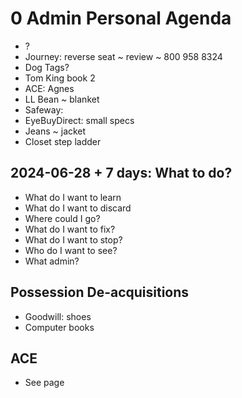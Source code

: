 # 0 Admin Personal Agenda

* ?
* Journey: reverse seat ~ review ~ 800 958 8324
* Dog Tags?
* Tom King book 2
* ACE: Agnes
* LL Bean ~ blanket
* Safeway:
* EyeBuyDirect: small specs
* Jeans ~ jacket
* Closet step ladder


## 2024-06-28 + 7 days: What to do?

* What do I want to learn
* What do I want to discard
* Where could I go?
* What do I want to fix?
* What do I want to stop?
* Who do I want to see?
* What admin?

## Possession De-acquisitions

* Goodwill: shoes
* Computer books

## ACE

* See page